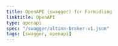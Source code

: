```yaml
---
title: OpenAPI (swagger) for Formidling
linktitle: OpenAPI
type: openapi
spec: "/swagger/altinn-broker-v1.json"
tags: [swagger, openapi]
---
```

